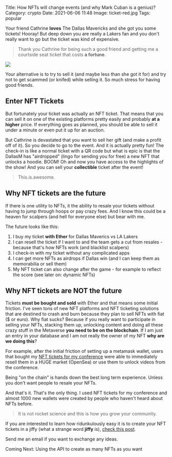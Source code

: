 Title: How NFTs will change events (and why Mark Cuban is a genius)? 
Category: crypto 
Date: 2021-06-06 11:48
Image: ticket-red.jpg
Tags: popular

Your friend Cathrine **loves** The Dallas Mavericks and she got you some tickets! Hooray! But deep down you are really a Lakers fan 
and you don't really want to go but the ticket was kind of expensive. 

> Thank you Cathrine for being such a good friend and getting me a courtside seat ticket that costs **a fortune**. 

![](images/ticket-red.jpg)

Your alternative is to try to sell it (and maybe less than she got it for) and try not to get scammed (or knifed) while selling it. So much stress for having good friends. 
  

## Enter NFT Tickets

But fortunately your ticket was actually an NFT ticket. That means that you can sell it on one of the existing platforms pretty easily and probably **at a higher** price. If everything goes as planned, you should be able to sell it under a minute or even put it up for an auction. 

But Cathrine is devastated that you want to sell her gift (and make a profit off of it). So you decide to go to the event.
And it is actually pretty fun! The check-in is like a normal ticket with a QR code but what is epic is that the DallasM  has "airdropped" (lingo for sending you for free) a new NFT that unlocks a hoodie. BOOM! Oh and now you have access to the highlights of the show! And you can sell your **collectible** ticket after the event!

> This.is.awesome.


## Why NFT tickets are the future

If there is one utility to NFTs, it the ability to resale your tickets without having to jump through hoops or pay crazy fees. And I know this could be a heaven for scalpers (and hell for everyone else) but bear with me.

The future looks like this:

1. I buy my ticket **with Ether** for Dallas Maverics vs LA Lakers
2. I can resell the ticket if I want to and the team gets a cut from resales - because that's how NFTs work (and blacklist scalpers)
3. I check-in with my ticket without any complicated apps 
4. I can get more NFTs as airdrops if Dallas win (and I can keep them as memorabilia or sell them)
5. My NFT ticket can also change after the game - for example to reflect the score (see later on: dynamic NFTs)

 
## Why NFT tickets are NOT the future

Tickets **must be bought and sold** with Ether and that means some initial friction. I've seen tons of new NFT platforms and NFT ticketing solutions that are destined to crash and burn because they plan to sell NFTs with fiat ($ or euro). Why fiat sucks? Because if you really want to participate in selling your NFTs, stacking them up, unlocking content and doing all these crazy stuff in the Metaverse **you need to be on the blockchain**. If I am just an entry in your database and I am not really the owner of my NFT **why are we doing  this**?

For example, after the initial friction of setting up a metamask wallet, users that bought my [NFT tickets for my conference](i-organized-my-own-conference-like-gary-vee-in-30-days) were able to immediately resell them in a HUGE market (OpenSea) or use them to unlock videos from the conference. 

Being "on the chain" is hands down the best long term experience. Unless you don't want people to resale your NFTs.

And that's it. That's the only thing. I used NFT tickets for my conference and almost 1000 new wallets were created by people who haven't heard about NFTs before.

> It is not rocket science and this is how you grow your community.

If you are interested to learn how ridunkulously easy it is to create your NFT tickets in a jiffy (what a strange word **jiffy** is), [check this post](create-1000-nft-tickets-for-free-in-less-than-1-minute). 

Send me an email if you want to exchange any ideas. 

Coming Next: Using the API to create as many NFTs as you want

